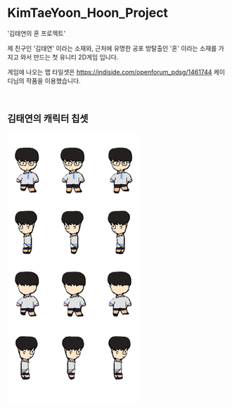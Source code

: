 # KimTaeYoon_Hoon_Project
'김태연의 혼 프로젝트'

제 친구인 '김태연' 이라는 소재와, 근처에 유명한 공포 방탈출인 '혼' 이라는 소재를 가지고 와서
만드는 첫 유니티 2D게임 입니다.

게임에 나오는 맵 타일셋은 https://indiside.com/openforum_pdsg/1461744 케이디님의 작품을 이용했습니다.

<br>

## 김태연의 캐릭터 칩셋

<div align="left">
  <img src="https://github.com/MiruHeon/Normal-Project/blob/main/KimTaeYeon.png?raw=true" alt="이미지" style="width: 300px;">
</div>
